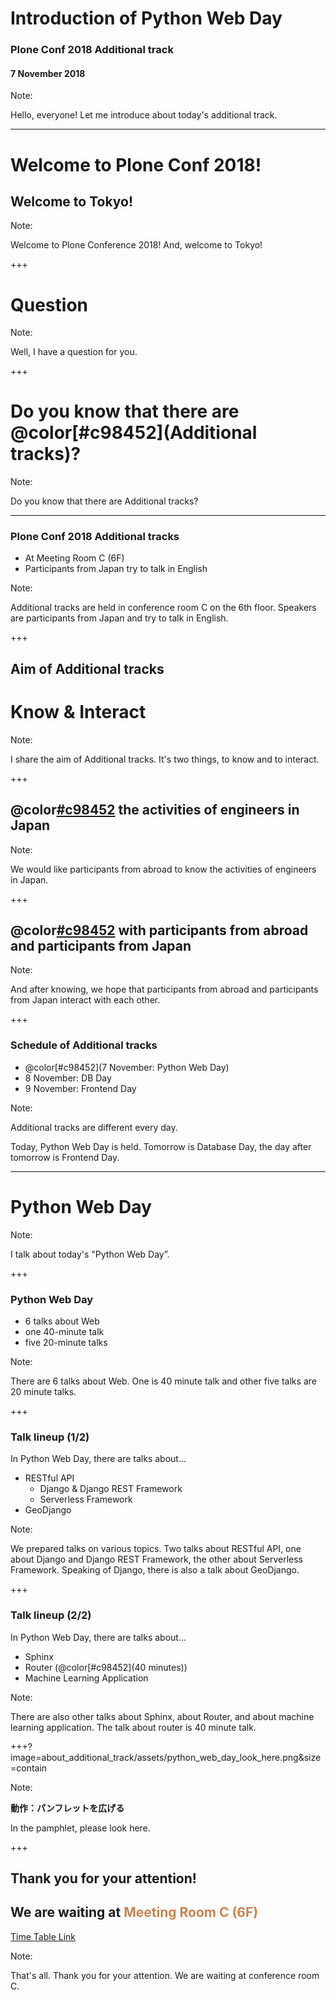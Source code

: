 # Introduction of Python Web Day
### Plone Conf 2018 Additional track
#### 7 November 2018

Note:

Hello, everyone!
Let me introduce about today's additional track.

---

# Welcome to Plone Conf 2018!
## Welcome to Tokyo!

Note:

Welcome to Plone Conference 2018!
And, welcome to Tokyo!

+++

# Question

Note:

Well, I have a question for you.

+++

# Do you know that there are @color[#c98452](Additional tracks)?

Note:

Do you know that there are Additional tracks?

---

### Plone Conf 2018 Additional tracks

- At Meeting Room C (6F)
- Participants from Japan try to talk in English

Note:

Additional tracks are held in conference room C on the 6th floor.
Speakers are participants from Japan and try to talk in English.

+++

## Aim of Additional tracks

# Know & Interact

Note:

I share the aim of Additional tracks.
It's two things, to know and to interact.

+++

## @color[#c98452](Know) the activities of engineers in Japan

Note:

We would like participants from abroad to know the activities of engineers in Japan.

+++

## @color[#c98452](Interact) with participants from abroad and participants from Japan

Note:

And after knowing,
we hope that participants from abroad and participants from Japan interact with each other.

+++

### Schedule of Additional tracks

- @color[#c98452](7 November: Python Web Day)
- 8 November: DB Day
- 9 November: Frontend Day

Note:

Additional tracks are different every day.

Today, Python Web Day is held.
Tomorrow is Database Day,
the day after tomorrow is Frontend Day.

---

# Python Web Day

Note:

I talk about today's "Python Web Day”.

+++

### Python Web Day

- 6 talks about Web
- one 40-minute talk
- five 20-minute talks

Note:

There are 6 talks about Web.
One is 40 minute talk and other five talks are 20 minute talks.

+++

### Talk lineup (1/2)

In Python Web Day, there are talks about...

- RESTful API
  - Django & Django REST Framework
  - Serverless Framework
- GeoDjango

Note:

We prepared talks on various topics.
Two talks about RESTful API,
one about Django and Django REST Framework, the other about Serverless Framework.
Speaking of Django, there is also a talk about GeoDjango.

+++

### Talk lineup (2/2)

In Python Web Day, there are talks about...

- Sphinx
- Router (@color[#c98452](40 minutes))
- Machine Learning Application

Note:

There are also other talks about Sphinx, about Router, and about machine learning application.
The talk about router is 40 minute talk.

+++?image=about_additional_track/assets/python_web_day_look_here.png&size=contain

Note:

**動作：パンフレットを広げる**

In the pamphlet, please look here.

+++

## Thank you for your attention!
## We are waiting at <span style="color: #c98452">Meeting Room C (6F)</span>
[Time Table Link](https://2018.ploneconf.org/schedule/talks-november-7)

Note:

That's all.
Thank you for your attention.
We are waiting at conference room C.
